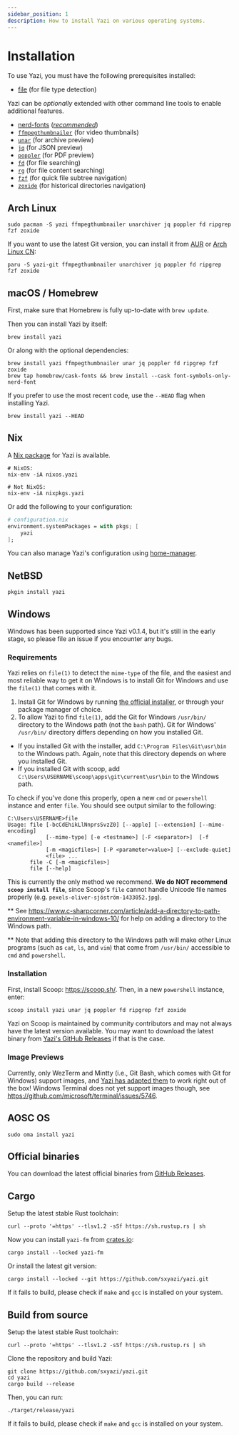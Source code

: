 ```yaml
---
sidebar_position: 1
description: How to install Yazi on various operating systems.
---
```


# Installation

To use Yazi, you must have the following prerequisites installed:

- [file](https://github.com/file/file) (for file type detection)

Yazi can be _optionally_ extended with other command line tools to enable additional features.

- [nerd-fonts](https://www.nerdfonts.com/) ([_recommended_](./faq.md#i-dont-like-nerdfonts))
- [`ffmpegthumbnailer`](https://github.com/dirkvdb/ffmpegthumbnailer) (for video thumbnails)
- [`unar`](https://theunarchiver.com/command-line) (for archive preview)
- [`jq`](https://jqlang.github.io/jq/) (for JSON preview)
- [`poppler`](https://poppler.freedesktop.org/) (for PDF preview)
- [`fd`](https://github.com/sharkdp/fd) (for file searching)
- [`rg`](https://github.com/BurntSushi/ripgrep) (for file content searching)
- [`fzf`](https://github.com/junegunn/fzf) (for quick file subtree navigation)
- [`zoxide`](https://github.com/ajeetdsouza/zoxide) (for historical directories navigation)

## Arch Linux

```shell
sudo pacman -S yazi ffmpegthumbnailer unarchiver jq poppler fd ripgrep fzf zoxide
```

If you want to use the latest Git version, you can install it from [AUR](https://aur.archlinux.org/packages/yazi-git/) or [Arch Linux CN](https://github.com/archlinuxcn/repo/):

```shell
paru -S yazi-git ffmpegthumbnailer unarchiver jq poppler fd ripgrep fzf zoxide
```

## macOS / Homebrew

First, make sure that Homebrew is fully up-to-date with `brew update`.

Then you can install Yazi by itself:

```shell
brew install yazi
```

Or along with the optional dependencies:

```shell
brew install yazi ffmpegthumbnailer unar jq poppler fd ripgrep fzf zoxide
brew tap homebrew/cask-fonts && brew install --cask font-symbols-only-nerd-font
```

If you prefer to use the most recent code, use the `--HEAD` flag when installing Yazi.

```shell
brew install yazi --HEAD
```

## Nix

A [Nix package](https://search.nixos.org/packages?channel=unstable&show=yazi) for Yazi is available.

```shell
# NixOS:
nix-env -iA nixos.yazi

# Not NixOS:
nix-env -iA nixpkgs.yazi
```

Or add the following to your configuration:

```nix
# configuration.nix
environment.systemPackages = with pkgs; [
	yazi
];
```

You can also manage Yazi's configuration using [home-manager](https://nix-community.github.io/home-manager/options.html#opt-programs.yazi.enable).

## NetBSD

```shell
pkgin install yazi
```

## Windows

Windows has been supported since Yazi v0.1.4, but it's still in the early stage, so please file an issue if you encounter any bugs.

### Requirements

Yazi relies on `file(1)` to detect the `mime-type` of the file, and the easiest and most reliable way to get it on Windows is to install Git for Windows and use the `file(1)` that comes with it.

1. Install Git for Windows by running [the official installer](https://git-scm.com/download/win), or through your package manager of choice.
2. To allow Yazi to find `file(1)`, add the Git for Windows `/usr/bin/` directory to the Windows path (not the `bash` path). Git for Windows' `/usr/bin/` directory differs depending on how you installed Git.

- If you installed Git with the installer, add `C:\Program Files\Git\usr\bin` to the Windows path. Again, note that this directory depends on where you installed Git.
- If you installed Git with scoop, add `C:\Users\USERNAME\scoop\apps\git\current\usr\bin` to the Windows path.

To check if you've done this properly, open a new `cmd` or `powershell` instance and enter `file`. You should see output similar to the following:

```
C:\Users\USERNAME>file
Usage: file [-bcCdEhikLlNnprsSvzZ0] [--apple] [--extension] [--mime-encoding]
            [--mime-type] [-e <testname>] [-F <separator>]  [-f <namefile>]
            [-m <magicfiles>] [-P <parameter=value>] [--exclude-quiet]
            <file> ...
       file -C [-m <magicfiles>]
       file [--help]

```

This is currently the only method we recommend. **We do NOT recommend `scoop install file`**, since Scoop's `file` cannot handle Unicode file names properly (e.g. `pexels-oliver-sjöström-1433052.jpg`).

\*\* See https://www.c-sharpcorner.com/article/add-a-directory-to-path-environment-variable-in-windows-10/ for help on adding a directory to the Windows path.

\*\* Note that adding this directory to the Windows path will make other Linux programs (such as `cat`, `ls`, and `vim`) that come from `/usr/bin/` accessible to `cmd` and `powershell`.

### Installation

First, install Scoop: https://scoop.sh/. Then, in a new `powershell` instance, enter:

```sh
scoop install yazi unar jq poppler fd ripgrep fzf zoxide
```

Yazi on Scoop is maintained by community contributors and may not always have the latest version available. You may want to download the latest binary from [Yazi's GitHub Releases](https://github.com/sxyazi/yazi/releases) if that is the case.

### Image Previews

Currently, only WezTerm and Mintty (i.e., Git Bash, which comes with Git for Windows) support images, and [Yazi has adapted them](https://github.com/sxyazi/yazi#image-preview) to work right out of the box! Windows Terminal does not yet support images though, see https://github.com/microsoft/terminal/issues/5746.

## AOSC OS

```shell
sudo oma install yazi
```

## Official binaries

You can download the latest official binaries from [GitHub Releases](https://github.com/sxyazi/yazi/releases).

## Cargo

Setup the latest stable Rust toolchain:

```shell
curl --proto '=https' --tlsv1.2 -sSf https://sh.rustup.rs | sh
```

Now you can install `yazi-fm` from [crates.io](https://crates.io/crates/yazi-fm):

```shell
cargo install --locked yazi-fm
```

Or install the latest git version:

```shell
cargo install --locked --git https://github.com/sxyazi/yazi.git
```

If it fails to build, please check if `make` and `gcc` is installed on your system.

## Build from source

Setup the latest stable Rust toolchain:

```shell
curl --proto '=https' --tlsv1.2 -sSf https://sh.rustup.rs | sh
```

Clone the repository and build Yazi:

```shell
git clone https://github.com/sxyazi/yazi.git
cd yazi
cargo build --release
```

Then, you can run:

```shell
./target/release/yazi
```

If it fails to build, please check if `make` and `gcc` is installed on your system.

